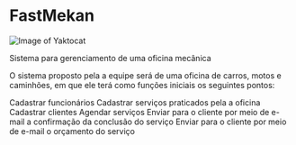 # FastMekan
![Image of Yaktocat](https://octodex.github.com/images/yaktocat.png)

Sistema para gerenciamento de uma oficina mecânica

O sistema proposto pela a equipe será de uma oficina de carros, motos e caminhões, em que ele terá como funções iniciais os seguintes pontos:

Cadastrar funcionários
Cadastrar serviços praticados pela a oficina 
Cadastrar clientes
Agendar serviços
Enviar para o cliente por meio de e-mail a confirmação da conclusão do serviço
Enviar para o cliente por meio de e-mail o orçamento do serviço
